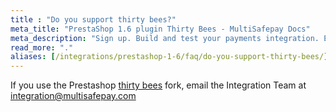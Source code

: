 ```yaml
---
title : "Do you support thirty bees?"
meta_title: "PrestaShop 1.6 plugin Thirty Bees - MultiSafepay Docs"
meta_description: "Sign up. Build and test your payments integration. Explore our products and services. Use our API Reference, SDKs, and wrappers. Get support."
read_more: "."
aliases: [/integrations/prestashop-1-6/faq/do-you-support-thirty-bees/]
---
```

If you use the Prestashop [thirty bees](https://thirtybees.com/blog/what-is-thirty-bees) fork, email the Integration Team at <integration@multisafepay.com>
